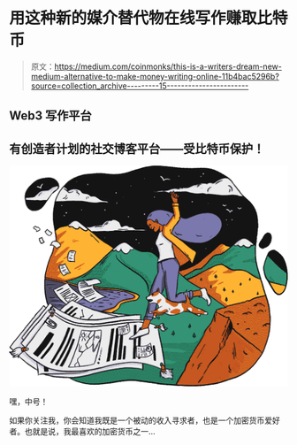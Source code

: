 # 用这种新的媒介替代物在线写作赚取比特币

> 原文：<https://medium.com/coinmonks/this-is-a-writers-dream-new-medium-alternative-to-make-money-writing-online-11b4bac5296b?source=collection_archive---------15----------------------->

## Web3 写作平台

## 有创造者计划的社交博客平台——受比特币保护！

![](img/7c469aa609a51f72abce98c110a1598b.png)

嘿，中号！

如果你关注我，你会知道我既是一个被动的收入寻求者，也是一个加密货币爱好者。也就是说，我最喜欢的加密货币之一…